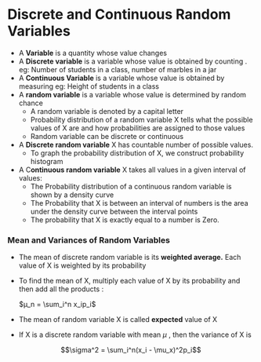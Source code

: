 # Discrete and Continuous Random Variables

- A **Variable** is a quantity whose value changes
- A **Discrete variable** is a variable whose value is obtained by counting . eg: Number of students in a class, number of marbles in a jar
- A **Continuous Variable** is a variable whose value is obtained by measuring eg: Height of students in a class
- A **random variable** is a variable whose value is determined by random chance
    - A random variable is denoted by a capital letter
    - Probability distribution of a random variable X tells what the possible values of X are and how probabilities are assigned to those values
    - Random variable can be discrete or continuous
- A **Discrete random variable**  X has countable number of possible values.
    - To graph the probability distribution of X, we construct probability histogram
- A C**ontinuous random variable** X takes all values in a given interval of values:
    - The Probability distribution of a continuous random variable is shown by a density curve
    - The Probability that X is between an interval of numbers  is the area under the density curve between the interval points
    - The probability that X is exactly equal to a number is Zero.

### Mean and Variances of Random Variables

- The mean of discrete random variable is its **weighted average.** Each value of X is weighted by its probability
- To find the mean of X, multiply each value of X by its probability and then add all the products :

    $µ_n = \sum_i^n x_ip_i$

- The mean of random variable X is called **expected** value of X
- If X is a discrete random variable with mean $\mu$ , then the variance of X is

$$\sigma^2 = \sum_i^n(x_i - \mu_x)^2p_i$$